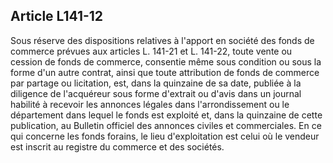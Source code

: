 Article L141-12
----
Sous réserve des dispositions relatives à l'apport en société des fonds de
commerce prévues aux articles L. 141-21 et L. 141-22, toute vente ou cession de
fonds de commerce, consentie même sous condition ou sous la forme d'un autre
contrat, ainsi que toute attribution de fonds de commerce par partage ou
licitation, est, dans la quinzaine de sa date, publiée à la diligence de
l'acquéreur sous forme d'extrait ou d'avis dans un journal habilité à recevoir
les annonces légales dans l'arrondissement ou le département dans lequel le
fonds est exploité et, dans la quinzaine de cette publication, au Bulletin
officiel des annonces civiles et commerciales. En ce qui concerne les fonds
forains, le lieu d'exploitation est celui où le vendeur est inscrit au registre
du commerce et des sociétés.
